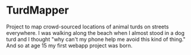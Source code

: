 # TurdMapper
Project to map crowd-sourced locations of animal turds on streets everywhere.
I was walking along the beach when I almost stood in a dog turd and I thought "why can't my phone help me avoid this kind of thing." And so at age 15 my first webapp project was born.
